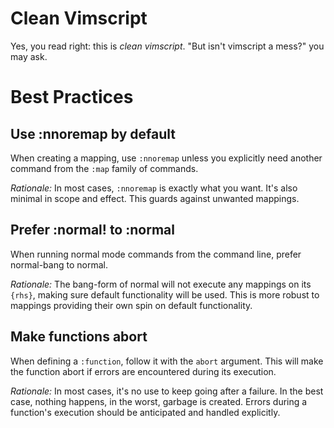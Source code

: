 # Clean Vimscript

Yes, you read right: this is *clean vimscript*.
"But isn't vimscript a mess?" you may ask.

# Best Practices

## Use :nnoremap by default

When creating a mapping, use `:nnoremap` unless you explicitly need another command from the `:map` family of commands.

*Rationale:*
In most cases, `:nnoremap` is exactly what you want. It's also minimal in scope and effect. This guards against unwanted mappings.

## Prefer :normal! to :normal

When running normal mode commands from the command line, prefer normal-bang to normal.

*Rationale:*
The bang-form of normal will not execute any mappings on its `{rhs}`, making sure default functionality will be used. This is more robust to mappings providing their own spin on default functionality.

## Make functions abort

When defining a `:function`, follow it with the `abort` argument. This will make the function abort if errors are encountered during its execution.

*Rationale:*
In most cases, it's no use to keep going after a failure.
In the best case, nothing happens, in the worst, garbage is created.
Errors during a function's execution should be anticipated and handled explicitly.

